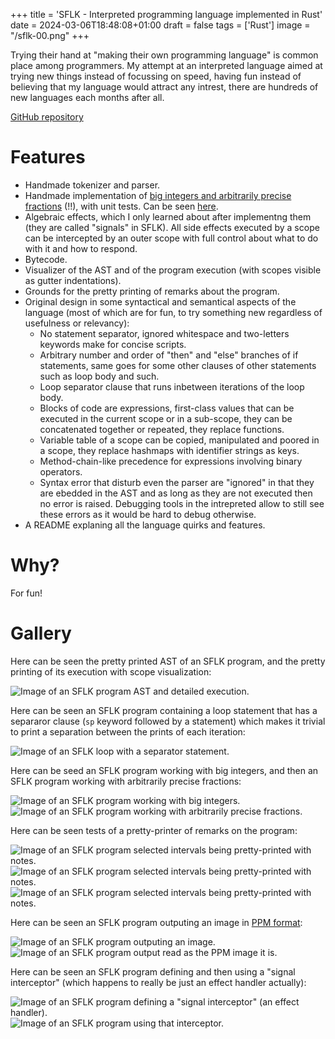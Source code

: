 +++
title = 'SFLK - Interpreted programming language implemented in Rust'
date = 2024-03-06T18:48:08+01:00
draft = false
tags = ['Rust']
image = "/sflk-00.png"
+++

Trying their hand at "making their own programming language" is common place among programmers. My attempt at an interpreted language aimed at trying new things instead of focussing on speed, having fun instead of believing that my language would attract any intrest, there are hundreds of new languages each months after all.

<!--more-->

[GitHub repository](https://github.com/sflk-lang/sflk)

# Features

- Handmade tokenizer and parser.
- Handmade implementation of [big integers and arbitrarily precise fractions](https://en.wikipedia.org/wiki/Arbitrary-precision_arithmetic) (!!), with unit tests. Can be seen [here](https://github.com/sflk-lang/sflk/blob/849f8b1571475e25f14017ff61d7d65bfd6fc40f/sflk-lang/src/bignums.rs).
- Algebraic effects, which I only learned about after implementng them (they are called "signals" in SFLK). All side effects executed by a scope can be intercepted by an outer scope with full control about what to do with it and how to respond.
- Bytecode.
- Visualizer of the AST and of the program execution (with scopes visible as gutter indentations).
- Grounds for the pretty printing of remarks about the program.
- Original design in some syntactical and semantical aspects of the language (most of which are for fun, to try something new regardless of usefulness or relevancy):
  - No statement separator, ignored whitespace and two-letters keywords make for concise scripts.
  - Arbitrary number and order of "then" and "else" branches of if statements, same goes for some other clauses of other statements such as loop body and such.
  - Loop separator clause that runs inbetween iterations of the loop body.
  - Blocks of code are expressions, first-class values that can be executed in the current scope or in a sub-scope, they can be concatenated together or repeated, they replace functions.
  - Variable table of a scope can be copied, manipulated and poored in a scope, they replace hashmaps with identifier strings as keys.
  - Method-chain-like precedence for expressions involving binary operators.
  - Syntax error that disturb even the parser are "ignored" in that they are ebedded in the AST and as long as they are not executed then no error is raised. Debugging tools in the intrepreted allow to still see these errors as it would be hard to debug otherwise.
- A README explaning all the language quirks and features.

# Why?

For fun!

# Gallery

Here can be seen the pretty printed AST of an SFLK program, and the pretty printing of its execution with scope visualization:

![Image of an SFLK program AST and detailed execution.](/sflk-01.png)

Here can be seen an SFLK program containing a loop statement that has a separaror clause (`sp` keyword followed by a statement) which makes it trivial to print a separation between the prints of each iteration:

![Image of an SFLK loop with a separator statement.](/sflk-02.png)

Here can be seed an SFLK program working with big integers, and then an SFLK program working with arbitrarily precise fractions:

![Image of an SFLK program working with big integers.](/sflk-03.png)
![Image of an SFLK program working with arbitrarily precise fractions.](/sflk-04.png)

Here can be seen tests of a pretty-printer of remarks on the program:

![Image of an SFLK program selected intervals being pretty-printed with notes.](/sflk-05.png)
![Image of an SFLK program selected intervals being pretty-printed with notes.](/sflk-06.png)
![Image of an SFLK program selected intervals being pretty-printed with notes.](/sflk-07.png)

Here can be seen an SFLK program outputing an image in [PPM format](https://en.wikipedia.org/wiki/Netpbm#File_formats):

![Image of an SFLK program outputing an image.](/sflk-08.png)
![Image of an SFLK program output read as the PPM image it is.](/sflk-09.png)

Here can be seen an SFLK program defining and then using a "signal interceptor" (which happens to really be just an effect handler actually):

![Image of an SFLK program defining a "signal interceptor" (an effect handler).](/sflk-10.png)
![Image of an SFLK program using that interceptor.](/sflk-11.png)
